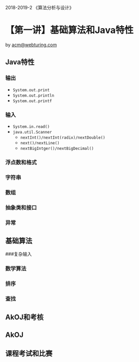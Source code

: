 2018-2019-2 《算法分析与设计》

# 【第一讲】基础算法和Java特性

by  acm@webturing.com

## Java特性
### 输出

- `System.out.print`
- `System.out.println`
- `System.out.printf`

### 输入

- `System.in.read()`
- `java.util.Scanner`
  - `nextInt()/nextInt(radix)/nextDouble()`
  - `next()/nextLine()`
  - `nextBigIntger()/nextBigDecimal()`

### 浮点数和格式
### 字符串
### 数组
### 抽象类和接口
### 异常

## 基础算法
###复杂输入
### 数学算法
### 排序
### 查找

## AkOJ和考核

## AkOJ

## 课程考试和比赛

